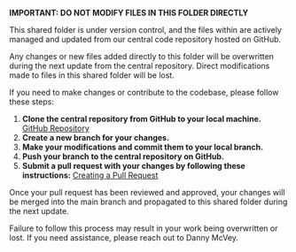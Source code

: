**IMPORTANT: DO NOT MODIFY FILES IN THIS FOLDER DIRECTLY**

This shared folder is under version control, and the files within are actively managed and updated from our central code repository hosted on GitHub.

Any changes or new files added directly to this folder will be overwritten during the next update from the central repository. Direct modifications made to files in this shared folder will be lost.

If you need to make changes or contribute to the codebase, please follow these steps:

1. **Clone the central repository from GitHub to your local machine.** [GitHub Repository](https://github.com/danmaps/GIS-Utilities)
2. **Create a new branch for your changes.**
3. **Make your modifications and commit them to your local branch.**
4. **Push your branch to the central repository on GitHub.**
5. **Submit a pull request with your changes by following these instructions:** [Creating a Pull Request](https://docs.github.com/en/pull-requests/collaborating-with-pull-requests/proposing-changes-to-your-work-with-pull-requests/creating-a-pull-request)

Once your pull request has been reviewed and approved, your changes will be merged into the main branch and propagated to this shared folder during the next update.

Failure to follow this process may result in your work being overwritten or lost. If you need assistance, please reach out to Danny McVey.
